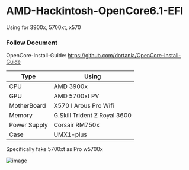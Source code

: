 # AMD-Hackintosh-OpenCore6.1-EFI
Using for 3900x, 5700xt, x570

### Follow Document
OpenCore-Install-Guide: https://github.com/dortania/OpenCore-Install-Guide

|  Type   | Using  |
|  ----  | ----  |
| CPU  | AMD 3900x |
| GPU  | AMD 5700xt PV |
| MotherBoard | X570 I Arous Pro Wifi |
| Memory | G.Skill Trident Z Royal 3600 |
| Power Supply | Corsair RM750x |
| Case | UMX1-plus |


Specifically fake 5700xt as Pro w5700x

![image](https://github.com/rexding97/AMD-Hackintosh-OpenCore-EFI/blob/master/IMAGE1.png)
